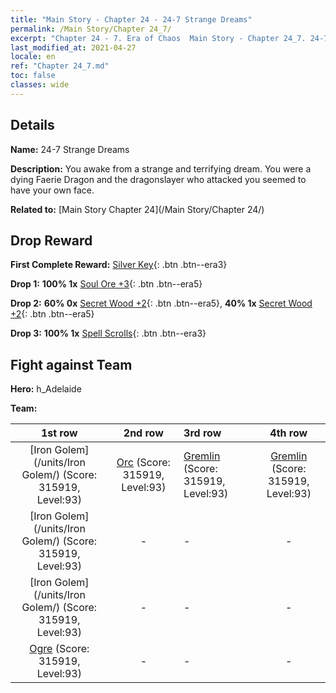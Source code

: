 ```yaml
---
title: "Main Story - Chapter 24 - 24-7 Strange Dreams"
permalink: /Main Story/Chapter 24_7/
excerpt: "Chapter 24 - 7. Era of Chaos  Main Story - Chapter 24_7. 24-7 Strange Dreams"
last_modified_at: 2021-04-27
locale: en
ref: "Chapter 24_7.md"
toc: false
classes: wide
---
```


## Details

 **Name:** 24-7 Strange Dreams

 **Description:** You awake from a strange and terrifying dream. You were a dying Faerie Dragon and the dragonslayer who attacked you seemed to have your own face.

 **Related to:** [Main Story Chapter 24](/Main Story/Chapter 24/)

## Drop Reward

 **First Complete Reward:** [Silver Key](/Items/con_693/){: .btn .btn--era3}

 **Drop 1:** **100% 1x** [Soul Ore +3](/Items/mat_82/){: .btn .btn--era5}

 **Drop 2:** **60% 0x** [Secret Wood +2](/Items/mat_76/){: .btn .btn--era5}, **40% 1x** [Secret Wood +2](/Items/mat_76/){: .btn .btn--era5}

 **Drop 3:** **100% 1x** [Spell Scrolls](/Items/con_694/){: .btn .btn--era3}


## Fight against Team
 **Hero:** h_Adelaide

 **Team:**


  | 1st row | 2nd row | 3rd row | 4th row |
  |:----:|:----:|:----|:----:|
  | [Iron Golem](/units/Iron Golem/) (Score: 315919, Level:93)  | [Orc](/units/Orc/) (Score: 315919, Level:93)  | [Gremlin](/units/Gremlin/) (Score: 315919, Level:93)  | [Gremlin](/units/Gremlin/) (Score: 315919, Level:93)  |
  | [Iron Golem](/units/Iron Golem/) (Score: 315919, Level:93)  | - | - | - |
  | [Iron Golem](/units/Iron Golem/) (Score: 315919, Level:93)  | - | - | - |
  | [Ogre](/units/Ogre/) (Score: 315919, Level:93)  | - | - | - |


